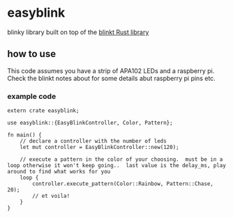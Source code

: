 # easyblink
blinky library built on top of the [blinkt Rust library](https://github.com/golemparts/blinkt)


## how to use
This code assumes you have a strip of APA102 LEDs and a raspberry pi.
Check the blinkt notes about for some details abut raspberry pi pins etc.


### example code
```
extern crate easyblink;

use easyblink::{EasyBlinkController, Color, Pattern};

fn main() {
    // declare a controller with the number of leds
    let mut controller = EasyBlinkController::new(120);

    // execute a pattern in the color of your choosing.  must be in a loop otherwise it won't keep going..  last value is the delay_ms, play around to find what works for you
    loop {
        controller.execute_pattern(Color::Rainbow, Pattern::Chase, 20);
        // et voila!
    }
}
```
